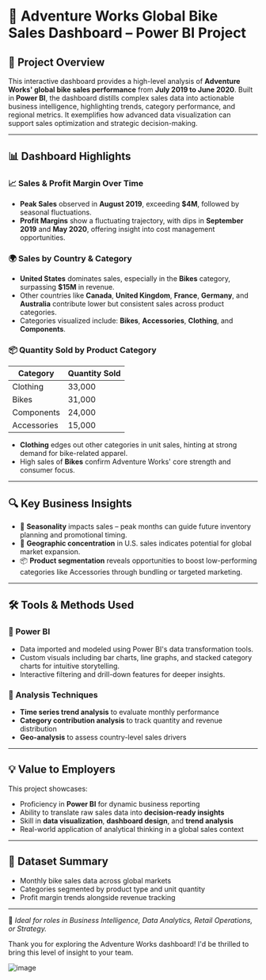 # 🚴 Adventure Works Global Bike Sales Dashboard – Power BI Project

## 📌 Project Overview

This interactive dashboard provides a high-level analysis of **Adventure Works' global bike sales performance** from **July 2019 to June 2020**. Built in **Power BI**, the dashboard distills complex sales data into actionable business intelligence, highlighting trends, category performance, and regional metrics. It exemplifies how advanced data visualization can support sales optimization and strategic decision-making.

---

## 📊 Dashboard Highlights

### 📈 Sales & Profit Margin Over Time
- **Peak Sales** observed in **August 2019**, exceeding **$4M**, followed by seasonal fluctuations.
- **Profit Margins** show a fluctuating trajectory, with dips in **September 2019** and **May 2020**, offering insight into cost management opportunities.

### 🌍 Sales by Country & Category
- **United States** dominates sales, especially in the **Bikes** category, surpassing **$15M** in revenue.
- Other countries like **Canada**, **United Kingdom**, **France**, **Germany**, and **Australia** contribute lower but consistent sales across product categories.
- Categories visualized include: **Bikes**, **Accessories**, **Clothing**, and **Components**.

### 📦 Quantity Sold by Product Category
| Category     | Quantity Sold |
|--------------|----------------|
| Clothing     | 33,000         |
| Bikes        | 31,000         |
| Components   | 24,000         |
| Accessories  | 15,000         |

- **Clothing** edges out other categories in unit sales, hinting at strong demand for bike-related apparel.
- High sales of **Bikes** confirm Adventure Works' core strength and consumer focus.

---

## 🔍 Key Business Insights

- 🧭 **Seasonality** impacts sales – peak months can guide future inventory planning and promotional timing.
- 📌 **Geographic concentration** in U.S. sales indicates potential for global market expansion.
- 📦 **Product segmentation** reveals opportunities to boost low-performing categories like Accessories through bundling or targeted marketing.

---

## 🛠 Tools & Methods Used

### 🧰 Power BI
- Data imported and modeled using Power BI's data transformation tools.
- Custom visuals including bar charts, line graphs, and stacked category charts for intuitive storytelling.
- Interactive filtering and drill-down features for deeper insights.

### 📐 Analysis Techniques
- **Time series trend analysis** to evaluate monthly performance
- **Category contribution analysis** to track quantity and revenue distribution
- **Geo-analysis** to assess country-level sales drivers

---

## 💡 Value to Employers

This project showcases:

- Proficiency in **Power BI** for dynamic business reporting
- Ability to translate raw sales data into **decision-ready insights**
- Skill in **data visualization**, **dashboard design**, and **trend analysis**
- Real-world application of analytical thinking in a global sales context

---

## 📁 Dataset Summary

- Monthly bike sales data across global markets
- Categories segmented by product type and unit quantity
- Profit margin trends alongside revenue tracking

---

🎯 _Ideal for roles in Business Intelligence, Data Analytics, Retail Operations, or Strategy._

Thank you for exploring the Adventure Works dashboard! I'd be thrilled to bring this level of insight to your team.

![image](https://github.com/user-attachments/assets/c40eda97-16c7-4399-82fd-885e518aa928)

